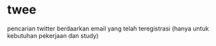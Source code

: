 # twee
pencarian twitter berdaarkan email yang telah teregistrasi (hanya untuk kebutuhan pekerjaan dan study)
